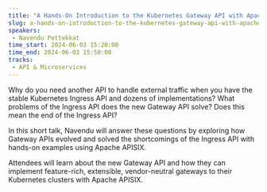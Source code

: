 ```yaml
---
title: "A Hands-On Introduction to the Kubernetes Gateway API with Apache APISIX"
slug: a-hands-on-introduction-to-the-kubernetes-gateway-api-with-apache-apisix
speakers:
 - Navendu Pottekkat
time_start: 2024-06-03 15:20:00
time_end: 2024-06-03 15:50:00
tracks:
 - API & Microservices
---
```


Why do you need another API to handle external traffic when you have the stable Kubernetes Ingress API and dozens of implementations? What problems of the Ingress API does the new Gateway API solve? Does this mean the end of the Ingress API?

In this short talk, Navendu will answer these questions by exploring how Gateway APIs evolved and solved the shortcomings of the Ingress API with hands-on examples using Apache APISIX.
  
Attendees will learn about the new Gateway API and how they can implement feature-rich, extensible, vendor-neutral gateways to their Kubernetes clusters with Apache APISIX.